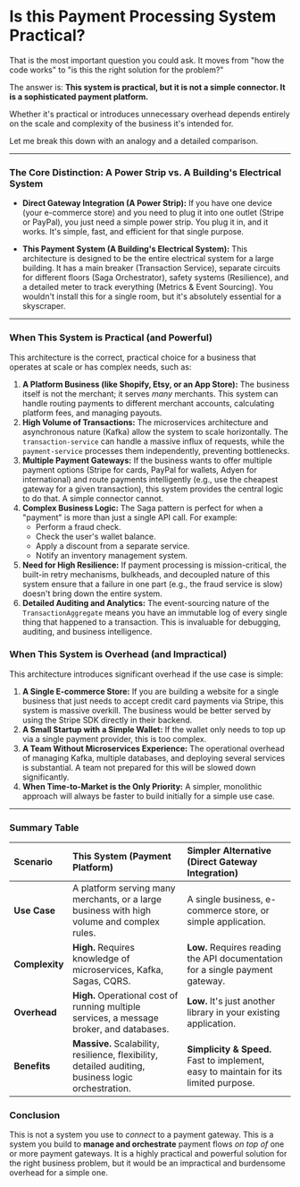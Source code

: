# Is this Payment Processing System Practical?

That is the most important question you could ask. It moves from "how the code works" to "is this the right solution for the problem?"

The answer is: **This system is practical, but it is not a simple connector. It is a sophisticated payment platform.**

Whether it's practical or introduces unnecessary overhead depends entirely on the scale and complexity of the business it's intended for.

Let me break this down with an analogy and a detailed comparison.

---

### The Core Distinction: A Power Strip vs. A Building's Electrical System

*   **Direct Gateway Integration (A Power Strip):** If you have one device (your e-commerce store) and you need to plug it into one outlet (Stripe or PayPal), you just need a simple power strip. You plug it in, and it works. It's simple, fast, and efficient for that single purpose.

*   **This Payment System (A Building's Electrical System):** This architecture is designed to be the entire electrical system for a large building. It has a main breaker (Transaction Service), separate circuits for different floors (Saga Orchestrator), safety systems (Resilience), and a detailed meter to track everything (Metrics & Event Sourcing). You wouldn't install this for a single room, but it's absolutely essential for a skyscraper.

---

### When This System is Practical (and Powerful)

This architecture is the correct, practical choice for a business that operates at scale or has complex needs, such as:

1.  **A Platform Business (like Shopify, Etsy, or an App Store):** The business itself is not the merchant; it serves *many* merchants. This system can handle routing payments to different merchant accounts, calculating platform fees, and managing payouts.
2.  **High Volume of Transactions:** The microservices architecture and asynchronous nature (Kafka) allow the system to scale horizontally. The `transaction-service` can handle a massive influx of requests, while the `payment-service` processes them independently, preventing bottlenecks.
3.  **Multiple Payment Gateways:** If the business wants to offer multiple payment options (Stripe for cards, PayPal for wallets, Adyen for international) and route payments intelligently (e.g., use the cheapest gateway for a given transaction), this system provides the central logic to do that. A simple connector cannot.
4.  **Complex Business Logic:** The Saga pattern is perfect for when a "payment" is more than just a single API call. For example:
    *   Perform a fraud check.
    *   Check the user's wallet balance.
    *   Apply a discount from a separate service.
    *   Notify an inventory management system.
5.  **Need for High Resilience:** If payment processing is mission-critical, the built-in retry mechanisms, bulkheads, and decoupled nature of this system ensure that a failure in one part (e.g., the fraud service is slow) doesn't bring down the entire system.
6.  **Detailed Auditing and Analytics:** The event-sourcing nature of the `TransactionAggregate` means you have an immutable log of every single thing that happened to a transaction. This is invaluable for debugging, auditing, and business intelligence.

### When This System is Overhead (and Impractical)

This architecture introduces significant overhead if the use case is simple:

1.  **A Single E-commerce Store:** If you are building a website for a single business that just needs to accept credit card payments via Stripe, this system is massive overkill. The business would be better served by using the Stripe SDK directly in their backend.
2.  **A Small Startup with a Simple Wallet:** If the wallet only needs to top up via a single payment provider, this is too complex.
3.  **A Team Without Microservices Experience:** The operational overhead of managing Kafka, multiple databases, and deploying several services is substantial. A team not prepared for this will be slowed down significantly.
4.  **When Time-to-Market is the Only Priority:** A simpler, monolithic approach will always be faster to build initially for a simple use case.

---

### Summary Table

| Scenario | This System (Payment Platform) | Simpler Alternative (Direct Gateway Integration) |
| :--- | :--- | :--- |
| **Use Case** | A platform serving many merchants, or a large business with high volume and complex rules. | A single business, e-commerce store, or simple application. |
| **Complexity** | **High.** Requires knowledge of microservices, Kafka, Sagas, CQRS. | **Low.** Requires reading the API documentation for a single payment gateway. |
| **Overhead** | **High.** Operational cost of running multiple services, a message broker, and databases. | **Low.** It's just another library in your existing application. |
| **Benefits** | **Massive.** Scalability, resilience, flexibility, detailed auditing, business logic orchestration. | **Simplicity & Speed.** Fast to implement, easy to maintain for its limited purpose. |

### Conclusion

This is not a system you use to *connect* to a payment gateway. This is a system you build to **manage and orchestrate** payment flows *on top of* one or more payment gateways. It is a highly practical and powerful solution for the right business problem, but it would be an impractical and burdensome overhead for a simple one.
